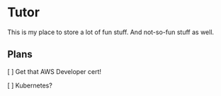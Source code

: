 # Tutor

This is my place to store a lot of fun stuff. And not-so-fun stuff as well.

## Plans

[ ] Get that AWS Developer cert!

[ ] Kubernetes?
